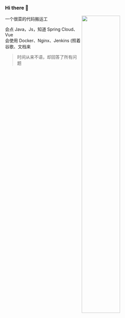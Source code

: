 ### Hi there 👋

<img width="50%" align="right" src="https://github-readme-stats.vercel.app/api/?username=Lemon-cxh&show_icons=true&title_color=fff&icon_color=79ff97&text_color=9f9f9f&bg_color=151515" />

一个很菜的代码搬运工<br/>

会点 Java，Js，知道 Spring Cloud、Vue<br/>
会使用 Docker、Nginx、Jenkins (照着谷歌、文档来<br/>



> 时间从来不语，却回答了所有问题

<!--
**Lemon-cxh/Lemon-cxh** is a ✨ _special_ ✨ repository because its `README.md` (this file) appears on your GitHub profile.

Here are some ideas to get you started:

- 🔭 I’m currently working on ...
- 🌱 I’m currently learning ...
- 👯 I’m looking to collaborate on ...
- 🤔 I’m looking for help with ...
- 💬 Ask me about ...
- 📫 How to reach me: ...
- 😄 Pronouns: ...
- ⚡ Fun fact: ...
-->
